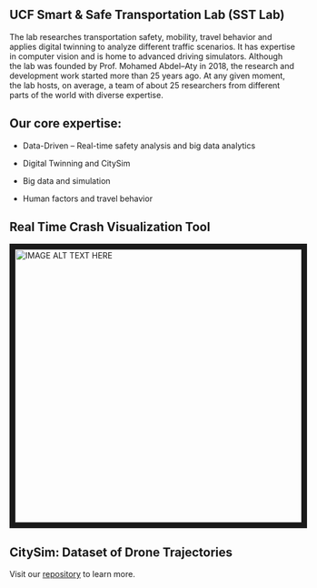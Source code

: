 ## UCF Smart & Safe Transportation Lab (SST Lab)

The lab researches transportation safety, mobility, travel behavior and applies digital twinning to analyze different traffic scenarios. It has expertise in computer vision and is home to advanced driving simulators. Although the lab was founded by Prof. Mohamed Abdel–Aty in 2018, the research and development work started more than 25 years ago. At any given moment, the lab hosts, on average, a team of about 25 researchers from different parts of the world with diverse expertise.

## Our core expertise:
- Data-Driven – Real-time safety analysis and big data analytics

- Digital Twinning and CitySim

- Big data and simulation

- Human factors and travel behavior

## Real Time Crash Visualization Tool
<a href="http://www.youtube.com/watch?feature=player_embedded&v=ID5PpVTFJ5o
" target="_blank"><img src="http://img.youtube.com/vi/ID5PpVTFJ5o/0.jpg" 
alt="IMAGE ALT TEXT HERE" width="720" height="480" border="10" /></a>

## CitySim: Dataset of Drone Trajectories
Visit our [repository]([https://github.com/vuejs/vue](https://github.com/UCF-SST-Lab/UCF-SST-CitySim1-Dataset)) to learn more. 


<!--

**Here are some ideas to get you started:**

🙋‍♀️ A short introduction - what is your organization all about?
🌈 Contribution guidelines - how can the community get involved?
👩‍💻 Useful resources - where can the community find your docs? Is there anything else the community should know?
🍿 Fun facts - what does your team eat for breakfast?
🧙 Remember, you can do mighty things with the power of [Markdown](https://docs.github.com/github/writing-on-github/getting-started-with-writing-and-formatting-on-github/basic-writing-and-formatting-syntax)
-->
